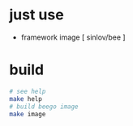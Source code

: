 # just use

- framework image [ sinlov/bee ]

# build

```sh
# see help
make help
# build beego image
make image
```

